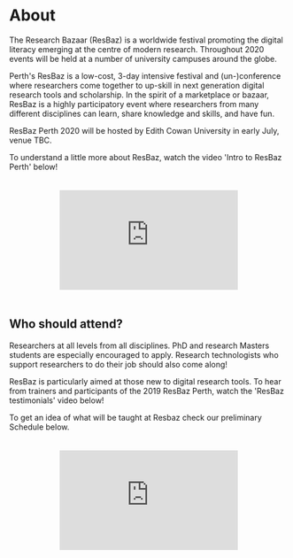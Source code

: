 # About

The Research Bazaar (ResBaz) is a worldwide festival promoting the digital literacy emerging at the centre of modern research. Throughout 2020 events will be held at a number of university campuses around the globe.

Perth's ResBaz is a low-cost, 3-day intensive festival and (un-)conference where researchers come together to up-skill in next generation digital research tools and scholarship. In the spirit of a marketplace or bazaar, ResBaz is a highly participatory event where researchers from many different disciplines can learn, share knowledge and skills, and have fun. 

ResBaz Perth 2020 will be hosted by Edith Cowan University in early July, venue TBC. 

To understand a little more about ResBaz, watch the video 'Intro to ResBaz Perth' below! 

<style type="text/css">
.centered {
  width: 100%;
  text-align: center;
}
</style>
<div class="centered">
        <iframe allowFullScreen frameborder="0" style="padding:20px" id="youtube" src="https://www.youtube.com/embed/WiOw10NQ6WI" title="What is ResBaz?" width="322" height="180" class="graphic"></iframe>
</div>

## Who should attend?

Researchers at all levels from all disciplines. PhD and research Masters students are especially encouraged to apply. Research technologists who support researchers to do their job should also come along!

ResBaz is particularly aimed at those new to digital research tools. To hear from trainers and participants of the 2019 ResBaz Perth, watch the 'ResBaz testimonials' video below!

To get an idea of what will be taught at Resbaz check our preliminary Schedule below.
  
<style type="text/css">
.centered {
  width: 100%;
  text-align: center;
}
</style>
<div class="centered">
        <iframe allowFullScreen frameborder="0" style="padding:20px" id="youtube" src="https://www.youtube.com/embed/UGUdCUC-voM" title="ResBaz Testimonials" width="322" height="180" class="graphic"></iframe>
      </div>

